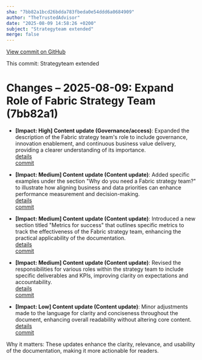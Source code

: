 ```yaml
---
sha: "7bb82a1bcd26bdda783fbeda0e54ddd6a0684909"
author: "TheTrustedAdvisor"
date: "2025-08-09 14:58:26 +0200"
subject: "Strategyteam extended"
merge: false
---
```


[View commit on GitHub](https://github.com/TheTrustedAdvisor/FabricAdoptionFramework/commit/7bb82a1bcd26bdda783fbeda0e54ddd6a0684909)

This commit: Strategyteam extended

# Changes – 2025-08-09: Expand Role of Fabric Strategy Team (7bb82a1)

- **[Impact: High] Content update (Governance/access)**: Expanded the description of the Fabric strategy team's role to include governance, innovation enablement, and continuous business value delivery, providing a clearer understanding of its importance.  
  [details](/docs/about/changes/2025-08-09-strategyteam-extended)  
  [commit](https://github.com/TheTrustedAdvisor/FabricAdoptionFramework/commit/7bb82a1bcd26bdda783fbeda0e54ddd6a0684909)  

- **[Impact: Medium] Content update (Content update)**: Added specific examples under the section "Why do you need a Fabric strategy team?" to illustrate how aligning business and data priorities can enhance performance measurement and decision-making.  
  [details](/docs/about/changes/2025-08-09-strategyteam-extended)  
  [commit](https://github.com/TheTrustedAdvisor/FabricAdoptionFramework/commit/7bb82a1bcd26bdda783fbeda0e54ddd6a0684909)  

- **[Impact: Medium] Content update (Content update)**: Introduced a new section titled "Metrics for success" that outlines specific metrics to track the effectiveness of the Fabric strategy team, enhancing the practical applicability of the documentation.  
  [details](/docs/about/changes/2025-08-09-strategyteam-extended)  
  [commit](https://github.com/TheTrustedAdvisor/FabricAdoptionFramework/commit/7bb82a1bcd26bdda783fbeda0e54ddd6a0684909)  

- **[Impact: Medium] Content update (Content update)**: Revised the responsibilities for various roles within the strategy team to include specific deliverables and KPIs, improving clarity on expectations and accountability.  
  [details](/docs/about/changes/2025-08-09-strategyteam-extended)  
  [commit](https://github.com/TheTrustedAdvisor/FabricAdoptionFramework/commit/7bb82a1bcd26bdda783fbeda0e54ddd6a0684909)  

- **[Impact: Low] Content update (Content update)**: Minor adjustments made to the language for clarity and conciseness throughout the document, enhancing overall readability without altering core content.  
  [details](/docs/about/changes/2025-08-09-strategyteam-extended)  
  [commit](https://github.com/TheTrustedAdvisor/FabricAdoptionFramework/commit/7bb82a1bcd26bdda783fbeda0e54ddd6a0684909)  

Why it matters: These updates enhance the clarity, relevance, and usability of the documentation, making it more actionable for readers.
